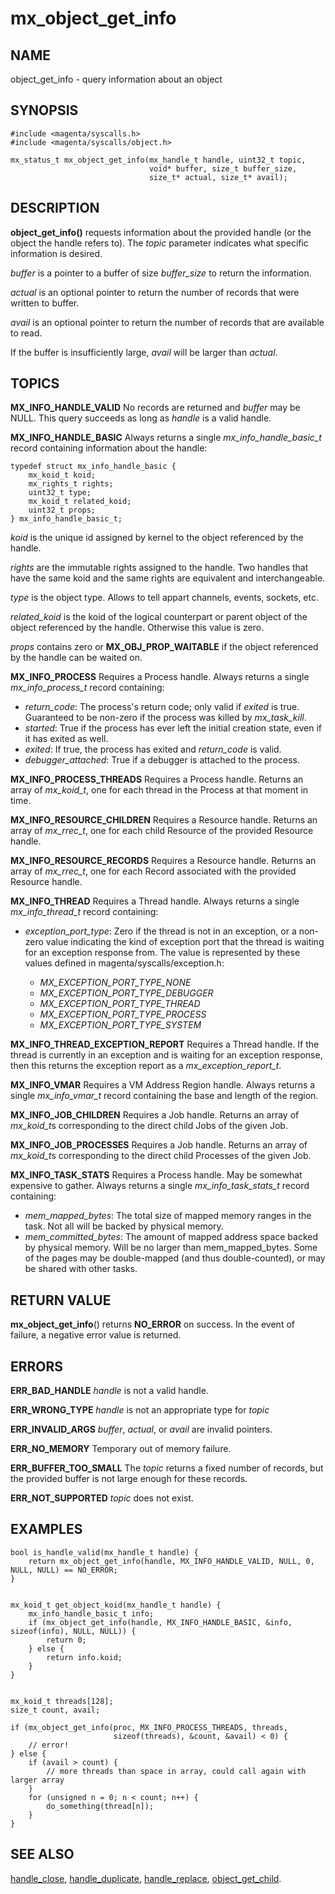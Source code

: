 # mx_object_get_info

## NAME

object_get_info - query information about an object

## SYNOPSIS

```
#include <magenta/syscalls.h>
#include <magenta/syscalls/object.h>

mx_status_t mx_object_get_info(mx_handle_t handle, uint32_t topic,
                               void* buffer, size_t buffer_size,
                               size_t* actual, size_t* avail);

```

## DESCRIPTION

**object_get_info()** requests information about the provided handle (or the object
the handle refers to).  The *topic* parameter indicates what specific information is desired.

*buffer* is a pointer to a buffer of size *buffer_size* to return the information.

*actual* is an optional pointer to return the number of records that were written to buffer.

*avail* is an optional pointer to return the number of records that are available to read.

If the buffer is insufficiently large, *avail* will be larger than *actual*.


## TOPICS

**MX_INFO_HANDLE_VALID**  No records are returned and *buffer* may be NULL.  This query
succeeds as long as *handle* is a valid handle.

**MX_INFO_HANDLE_BASIC**  Always returns a single *mx_info_handle_basic_t* record containing
information about the handle:

```
typedef struct mx_info_handle_basic {
    mx_koid_t koid;
    mx_rights_t rights;
    uint32_t type;
    mx_koid_t related_koid;
    uint32_t props;
} mx_info_handle_basic_t;

```
*koid* is the unique id assigned by kernel to the object referenced by the handle.

*rights* are the immutable rights assigned to the handle. Two handles that have the same koid
and the same rights are equivalent and interchangeable.

*type* is the object type. Allows to tell appart channels, events, sockets, etc.

*related_koid* is the koid of the logical counterpart or parent object of the object
referenced by the handle. Otherwise this value is zero.

*props* contains zero or **MX_OBJ_PROP_WAITABLE** if the object referenced by the
handle can be waited on.

**MX_INFO_PROCESS**  Requires a Process handle.  Always returns a single *mx_info_process_t*
record containing:

*   *return_code*: The process's return code; only valid if *exited* is true.
    Guaranteed to be non-zero if the process was killed by *mx_task_kill*.
*   *started*: True if the process has ever left the initial creation state, even if it has
    exited as well.
*   *exited*: If true, the process has exited and *return_code* is valid.
*   *debugger_attached*: True if a debugger is attached to the process.

**MX_INFO_PROCESS_THREADS**  Requires a Process handle. Returns an array of *mx_koid_t*, one for
each thread in the Process at that moment in time.

**MX_INFO_RESOURCE_CHILDREN**  Requires a Resource handle.  Returns an array of *mx_rrec_t*,
one for each child Resource of the provided Resource handle.

**MX_INFO_RESOURCE_RECORDS**  Requires a Resource handle.  Returns an array of *mx_rrec_t*,
one for each Record associated with the provided Resource handle.

**MX_INFO_THREAD**  Requires a Thread handle.  Always returns a single *mx_info_thread_t*
record containing:

*   *exception_port_type*: Zero if the thread is not in an exception, or a
    non-zero value indicating the kind of exception port that the thread is
    waiting for an exception response from. The value is represented by these
    values defined in magenta/syscalls/exception.h:

    - *MX_EXCEPTION_PORT_TYPE_NONE*
    - *MX_EXCEPTION_PORT_TYPE_DEBUGGER*
    - *MX_EXCEPTION_PORT_TYPE_THREAD*
    - *MX_EXCEPTION_PORT_TYPE_PROCESS*
    - *MX_EXCEPTION_PORT_TYPE_SYSTEM*

**MX_INFO_THREAD_EXCEPTION_REPORT**  Requires a Thread handle. If the thread is
currently in an exception and is waiting for an exception response, then
this returns the exception report as a *mx_exception_report_t*.

**MX_INFO_VMAR**  Requires a VM Address Region handle.  Always returns a single *mx_info_vmar_t*
record containing the base and length of the region.

**MX_INFO_JOB_CHILDREN**  Requires a Job handle. Returns an array of
  *mx_koid_t*s corresponding to the direct child Jobs of the given Job.

**MX_INFO_JOB_PROCESSES**  Requires a Job handle. Returns an array of
  *mx_koid_t*s corresponding to the direct child Processes of the given Job.

**MX_INFO_TASK_STATS** Requires a Process handle. May be somewhat expensive
to gather. Always returns a single *mx_info_task_stats_t* record containing:

*   *mem_mapped_bytes*: The total size of mapped memory ranges in the task.
    Not all will be backed by physical memory.
*   *mem_committed_bytes*: The amount of mapped address space backed by
    physical memory. Will be no larger than mem_mapped_bytes. Some of the
    pages may be double-mapped (and thus double-counted), or may be shared with
    other tasks.


## RETURN VALUE

**mx_object_get_info**() returns **NO_ERROR** on success. In the event of failure, a negative error
value is returned.

## ERRORS

**ERR_BAD_HANDLE**  *handle* is not a valid handle.

**ERR_WRONG_TYPE**  *handle* is not an appropriate type for *topic*

**ERR_INVALID_ARGS**  *buffer*, *actual*, or *avail* are invalid pointers.

**ERR_NO_MEMORY**  Temporary out of memory failure.

**ERR_BUFFER_TOO_SMALL**  The *topic* returns a fixed number of records, but the provided buffer
is not large enough for these records.

**ERR_NOT_SUPPORTED**  *topic* does not exist.


## EXAMPLES

```
bool is_handle_valid(mx_handle_t handle) {
    return mx_object_get_info(handle, MX_INFO_HANDLE_VALID, NULL, 0, NULL, NULL) == NO_ERROR;
}


mx_koid_t get_object_koid(mx_handle_t handle) {
    mx_info_handle_basic_t info;
    if (mx_object_get_info(handle, MX_INFO_HANDLE_BASIC, &info, sizeof(info), NULL, NULL)) {
        return 0;
    } else {
        return info.koid;
    }
}


mx_koid_t threads[128];
size_t count, avail;

if (mx_object_get_info(proc, MX_INFO_PROCESS_THREADS, threads,
                       sizeof(threads), &count, &avail) < 0) {
    // error!
} else {
    if (avail > count) {
        // more threads than space in array, could call again with larger array
    }
    for (unsigned n = 0; n < count; n++) {
        do_something(thread[n]);
    }
}
```


## SEE ALSO

[handle_close](handle_close.md),
[handle_duplicate](handle_duplicate.md),
[handle_replace](handle_replace.md),
[object_get_child](object_get_child.md).
